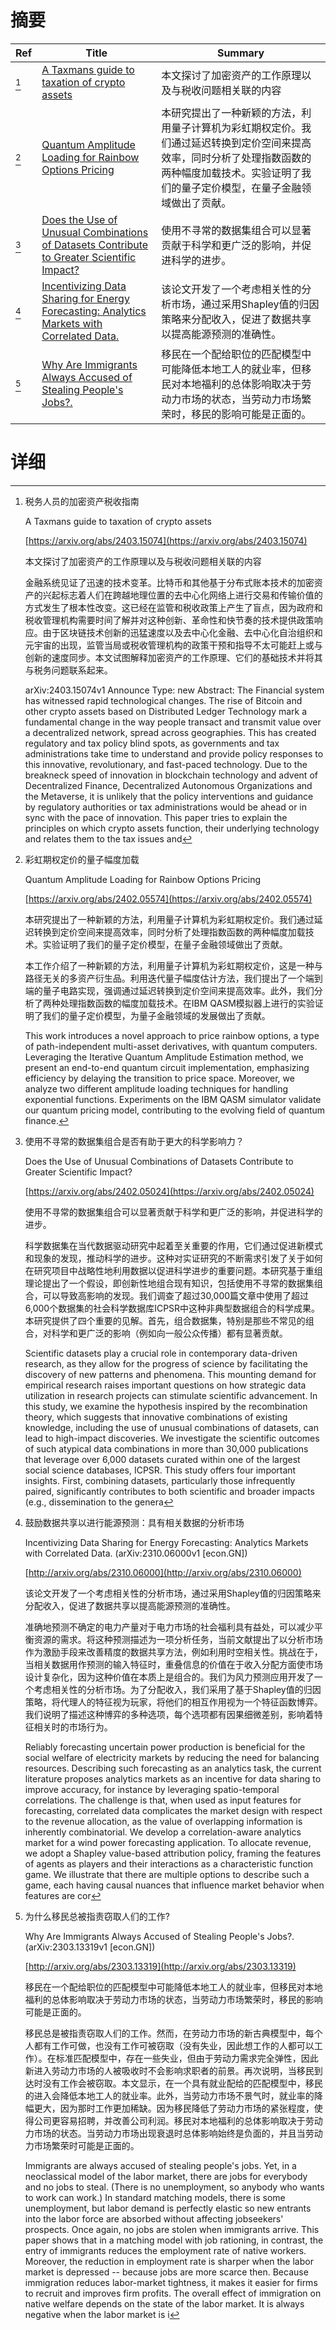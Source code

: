 # 摘要

| Ref | Title | Summary |
| --- | --- | --- |
| [^1] | [A Taxmans guide to taxation of crypto assets](https://arxiv.org/abs/2403.15074) | 本文探讨了加密资产的工作原理以及与税收问题相关联的内容 |
| [^2] | [Quantum Amplitude Loading for Rainbow Options Pricing](https://arxiv.org/abs/2402.05574) | 本研究提出了一种新颖的方法，利用量子计算机为彩虹期权定价。我们通过延迟转换到定价空间来提高效率，同时分析了处理指数函数的两种幅度加载技术。实验证明了我们的量子定价模型，在量子金融领域做出了贡献。 |
| [^3] | [Does the Use of Unusual Combinations of Datasets Contribute to Greater Scientific Impact?](https://arxiv.org/abs/2402.05024) | 使用不寻常的数据集组合可以显著贡献于科学和更广泛的影响，并促进科学的进步。 |
| [^4] | [Incentivizing Data Sharing for Energy Forecasting: Analytics Markets with Correlated Data.](http://arxiv.org/abs/2310.06000) | 该论文开发了一个考虑相关性的分析市场，通过采用Shapley值的归因策略来分配收入，促进了数据共享以提高能源预测的准确性。 |
| [^5] | [Why Are Immigrants Always Accused of Stealing People's Jobs?.](http://arxiv.org/abs/2303.13319) | 移民在一个配给职位的匹配模型中可能降低本地工人的就业率，但移民对本地福利的总体影响取决于劳动力市场的状态，当劳动力市场繁荣时，移民的影响可能是正面的。 |

# 详细

[^1]: 税务人员的加密资产税收指南

    A Taxmans guide to taxation of crypto assets

    [https://arxiv.org/abs/2403.15074](https://arxiv.org/abs/2403.15074)

    本文探讨了加密资产的工作原理以及与税收问题相关联的内容

    

    金融系统见证了迅速的技术变革。比特币和其他基于分布式账本技术的加密资产的兴起标志着人们在跨越地理位置的去中心化网络上进行交易和传输价值的方式发生了根本性改变。这已经在监管和税收政策上产生了盲点，因为政府和税收管理机构需要时间了解并对这种创新、革命性和快节奏的技术提供政策响应。由于区块链技术创新的迅猛速度以及去中心化金融、去中心化自治组织和元宇宙的出现，监管当局或税收管理机构的政策干预和指导不太可能赶上或与创新的速度同步。本文试图解释加密资产的工作原理、它们的基础技术并将其与税务问题联系起来。

    arXiv:2403.15074v1 Announce Type: new  Abstract: The Financial system has witnessed rapid technological changes. The rise of Bitcoin and other crypto assets based on Distributed Ledger Technology mark a fundamental change in the way people transact and transmit value over a decentralized network, spread across geographies. This has created regulatory and tax policy blind spots, as governments and tax administrations take time to understand and provide policy responses to this innovative, revolutionary, and fast-paced technology. Due to the breakneck speed of innovation in blockchain technology and advent of Decentralized Finance, Decentralized Autonomous Organizations and the Metaverse, it is unlikely that the policy interventions and guidance by regulatory authorities or tax administrations would be ahead or in sync with the pace of innovation. This paper tries to explain the principles on which crypto assets function, their underlying technology and relates them to the tax issues and
    
[^2]: 彩虹期权定价的量子幅度加载

    Quantum Amplitude Loading for Rainbow Options Pricing

    [https://arxiv.org/abs/2402.05574](https://arxiv.org/abs/2402.05574)

    本研究提出了一种新颖的方法，利用量子计算机为彩虹期权定价。我们通过延迟转换到定价空间来提高效率，同时分析了处理指数函数的两种幅度加载技术。实验证明了我们的量子定价模型，在量子金融领域做出了贡献。

    

    本工作介绍了一种新颖的方法，利用量子计算机为彩虹期权定价，这是一种与路径无关的多资产衍生品。利用迭代量子幅度估计方法，我们提出了一个端到端的量子电路实现，强调通过延迟转换到定价空间来提高效率。此外，我们分析了两种处理指数函数的幅度加载技术。在IBM QASM模拟器上进行的实验证明了我们的量子定价模型，为量子金融领域的发展做出了贡献。

    This work introduces a novel approach to price rainbow options, a type of path-independent multi-asset derivatives, with quantum computers. Leveraging the Iterative Quantum Amplitude Estimation method, we present an end-to-end quantum circuit implementation, emphasizing efficiency by delaying the transition to price space. Moreover, we analyze two different amplitude loading techniques for handling exponential functions. Experiments on the IBM QASM simulator validate our quantum pricing model, contributing to the evolving field of quantum finance.
    
[^3]: 使用不寻常的数据集组合是否有助于更大的科学影响力？

    Does the Use of Unusual Combinations of Datasets Contribute to Greater Scientific Impact?

    [https://arxiv.org/abs/2402.05024](https://arxiv.org/abs/2402.05024)

    使用不寻常的数据集组合可以显著贡献于科学和更广泛的影响，并促进科学的进步。

    

    科学数据集在当代数据驱动研究中起着至关重要的作用，它们通过促进新模式和现象的发现，推动科学的进步。这种对实证研究的不断需求引发了关于如何在研究项目中战略性地利用数据以促进科学进步的重要问题。本研究基于重组理论提出了一个假设，即创新性地组合现有知识，包括使用不寻常的数据集组合，可以导致高影响的发现。我们调查了超过30,000篇文章中使用了超过6,000个数据集的社会科学数据库ICPSR中这种非典型数据组合的科学成果。本研究提供了四个重要的见解。首先，组合数据集，特别是那些不常见的组合，对科学和更广泛的影响（例如向一般公众传播）都有显著贡献。

    Scientific datasets play a crucial role in contemporary data-driven research, as they allow for the progress of science by facilitating the discovery of new patterns and phenomena. This mounting demand for empirical research raises important questions on how strategic data utilization in research projects can stimulate scientific advancement. In this study, we examine the hypothesis inspired by the recombination theory, which suggests that innovative combinations of existing knowledge, including the use of unusual combinations of datasets, can lead to high-impact discoveries. We investigate the scientific outcomes of such atypical data combinations in more than 30,000 publications that leverage over 6,000 datasets curated within one of the largest social science databases, ICPSR. This study offers four important insights. First, combining datasets, particularly those infrequently paired, significantly contributes to both scientific and broader impacts (e.g., dissemination to the genera
    
[^4]: 鼓励数据共享以进行能源预测：具有相关数据的分析市场

    Incentivizing Data Sharing for Energy Forecasting: Analytics Markets with Correlated Data. (arXiv:2310.06000v1 [econ.GN])

    [http://arxiv.org/abs/2310.06000](http://arxiv.org/abs/2310.06000)

    该论文开发了一个考虑相关性的分析市场，通过采用Shapley值的归因策略来分配收入，促进了数据共享以提高能源预测的准确性。

    

    准确地预测不确定的电力产量对于电力市场的社会福利具有益处，可以减少平衡资源的需求。将这种预测描述为一项分析任务，当前文献提出了以分析市场作为激励手段来改善精度的数据共享方法，例如利用时空相关性。挑战在于，当相关数据用作预测的输入特征时，重叠信息的价值在于收入分配方面使市场设计复杂化，因为这种价值在本质上是组合的。我们为风力预测应用开发了一个考虑相关性的分析市场。为了分配收入，我们采用了基于Shapley值的归因策略，将代理人的特征视为玩家，将他们的相互作用视为一个特征函数博弈。我们说明了描述这种博弈的多种选项，每个选项都有因果细微差别，影响着特征相关时的市场行为。

    Reliably forecasting uncertain power production is beneficial for the social welfare of electricity markets by reducing the need for balancing resources. Describing such forecasting as an analytics task, the current literature proposes analytics markets as an incentive for data sharing to improve accuracy, for instance by leveraging spatio-temporal correlations. The challenge is that, when used as input features for forecasting, correlated data complicates the market design with respect to the revenue allocation, as the value of overlapping information is inherently combinatorial. We develop a correlation-aware analytics market for a wind power forecasting application. To allocate revenue, we adopt a Shapley value-based attribution policy, framing the features of agents as players and their interactions as a characteristic function game. We illustrate that there are multiple options to describe such a game, each having causal nuances that influence market behavior when features are cor
    
[^5]: 为什么移民总被指责窃取人们的工作?

    Why Are Immigrants Always Accused of Stealing People's Jobs?. (arXiv:2303.13319v1 [econ.GN])

    [http://arxiv.org/abs/2303.13319](http://arxiv.org/abs/2303.13319)

    移民在一个配给职位的匹配模型中可能降低本地工人的就业率，但移民对本地福利的总体影响取决于劳动力市场的状态，当劳动力市场繁荣时，移民的影响可能是正面的。

    

    移民总是被指责窃取人们的工作。然而，在劳动力市场的新古典模型中，每个人都有工作可做，也没有工作可被窃取（没有失业，因此想工作的人都可以工作）。在标准匹配模型中，存在一些失业，但由于劳动力需求完全弹性，因此新进入劳动力市场的人被吸收时不会影响求职者的前景。再次说明，当移民到达时没有工作会被窃取。本文显示，在一个具有就业配给的匹配模型中，移民的进入会降低本地工人的就业率。此外，当劳动力市场不景气时，就业率的降幅更大，因为那时工作更加稀缺。因为移民降低了劳动力市场的紧张程度，使得公司更容易招聘，并改善公司利润。移民对本地福利的总体影响取决于劳动力市场的状态。当劳动力市场出现衰退时总体影响始终是负面的，并且当劳动力市场繁荣时可能是正面的。

    Immigrants are always accused of stealing people's jobs. Yet, in a neoclassical model of the labor market, there are jobs for everybody and no jobs to steal. (There is no unemployment, so anybody who wants to work can work.) In standard matching models, there is some unemployment, but labor demand is perfectly elastic so new entrants into the labor force are absorbed without affecting jobseekers' prospects. Once again, no jobs are stolen when immigrants arrive. This paper shows that in a matching model with job rationing, in contrast, the entry of immigrants reduces the employment rate of native workers. Moreover, the reduction in employment rate is sharper when the labor market is depressed -- because jobs are more scarce then. Because immigration reduces labor-market tightness, it makes it easier for firms to recruit and improves firm profits. The overall effect of immigration on native welfare depends on the state of the labor market. It is always negative when the labor market is i
    

